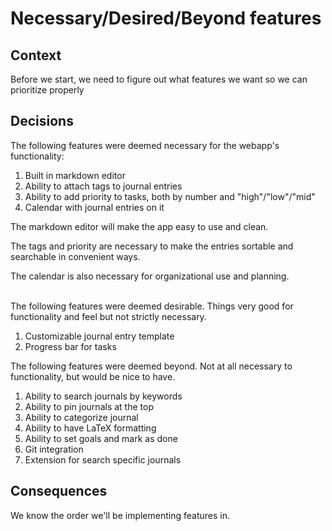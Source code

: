 # Necessary/Desired/Beyond features
## Context
Before we start, we need to figure out what features we want so we can prioritize properly
## Decisions
The following features were deemed necessary for the webapp's functionality:
1. Built in markdown editor
2. Ability to attach tags to journal entries
3. Ability to add priority to tasks, both by number and "high"/"low"/"mid"
4. Calendar with journal entries on it

The markdown editor will make the app easy to use and clean.

The tags and priority are necessary to make the entries sortable and searchable in convenient ways.

The calendar is also necessary for organizational use and planning. <br> <br>

The following features were deemed desirable. Things very good for functionality and feel but not strictly necessary.
1. Customizable journal entry template
2. Progress bar for tasks

The following features were deemed beyond. Not at all necessary to functionality, but would be nice to have.
1. Ability to search journals by keywords
2. Ability to pin journals at the top
3. Ability to categorize journal
4. Ability to have LaTeX formatting
5. Ability to set goals and mark as done
6. Git integration
7. Extension for search specific journals

## Consequences
We know the order we'll be implementing features in.
